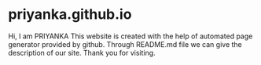 # priyanka.github.io
Hi, I am PRIYANKA
This website is created with the help of automated page generator provided by github.
Through README.md file we can give the description of our site.
Thank you for visiting.
